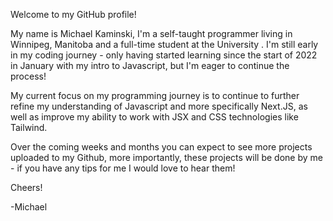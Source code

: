 Welcome to my GitHub profile!

My name is Michael Kaminski, I'm a self-taught programmer living in Winnipeg, Manitoba and a full-time student at the University . I'm still early in my coding journey - only having started learning since the start of 2022 in January with my intro to Javascript, but I'm eager to continue the process!

My current focus on my programming journey is to continue to further refine my understanding of Javascript and more specifically Next.JS, as well as improve my ability to work with JSX and CSS technologies like Tailwind. 

Over the coming weeks and months you can expect to see more projects uploaded to my Github, more importantly, these projects will be done by me - if you have any tips for me I would love to hear them!

Cheers!

-Michael
